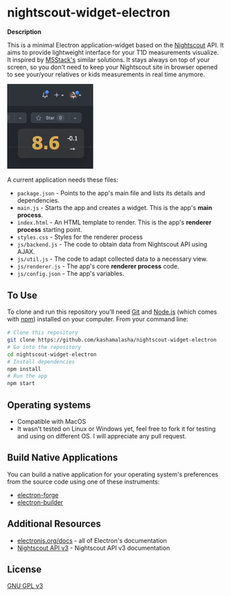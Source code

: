 # nightscout-widget-electron

**Description**

This is a minimal Electron application-widget based on the [Nightscout](https://nightscout.github.io/) API. It aims to provide lightweight interface for your T1D measurements visualize. It inspired by [M5Stack's](https://m5stack.com/) similar solutions. It stays always on top of your screen, so you don't need to keep your Nightscout site in browser opened to see your/your relatives or kids measurements in real time anymore.

<img src="asset/Screenshot.png" alt="Screenshot" width="200"/>

A current application needs these files:

- `package.json` - Points to the app's main file and lists its details and dependencies.
- `main.js` - Starts the app and creates a widget. This is the app's **main process**.
- `index.html` - An HTML template to render. This is the app's **renderer process** starting point.
- `styles.css` - Styles for the renderer process
- `js/backend.js` - The code to obtain data from Nightscout API using AJAX.
- `js/util.js` - The code to adapt collected data to a necessary view.
- `js/renderer.js` - The app's core **renderer process** code.
- `js/config.json` - The app's variables.

## To Use

To clone and run this repository you'll need [Git](https://git-scm.com) and [Node.js](https://nodejs.org/en/download/) (which comes with [npm](http://npmjs.com)) installed on your computer. From your command line:

```bash
# Clone this repository
git clone https://github.com/kashamalasha/nightscout-widget-electron
# Go into the repository
cd nightscout-widget-electron
# Install dependencies
npm install
# Run the app
npm start
```

## Operating systems

- Compatible with MacOS
- It wasn't tested on Linux or Windows yet, feel free to fork it for testing and using on different OS. I will appreciate any pull request.

## Build Native Applications

You can build a native application for your operating system's preferences from the source code using one of these instruments:

- [electron-forge](https://www.electronforge.io/)
- [electron-builder](https://www.electron.build/)

## Additional Resources

- [electronjs.org/docs](https://electronjs.org/docs) - all of Electron's documentation
- [Nightscout API v3](https://github.com/nightscout/cgm-remote-monitor/blob/master/lib/api3/doc/tutorial.md) - Nightscout API v3 documentation

## License

[GNU GPL v3](LICENSE.md)
